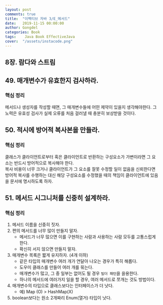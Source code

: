 ```yaml
---
layout: post
comments: true
title:  "이펙티브 자바 3/E_메서드"
date:   2019-11-15 00:00:00
author: Gongdel
categories: Book
tags:	 Java Book EffectiveJava
cover:  "/assets/instacode.png"
---
```

## 8장. 람다와 스트림
## 49. 매개변수가 유효한지 검사하라.
### 핵심 정리
메서드나 생성자를 작성할 때면, 그 매개변수들에 어떤 제약이 있을지 생각해야한다.
그 노력은 유효성 검사가 실제 오류를 처음 걸러낼 때 충분히 보상받을 것이다.

## 50. 적시에 방어적 복사본을 만들라.
### 핵심 정리
클래스가 클라이언트로부터 혹은 클라이언트로 반환하는 구성요소가 가변이라면 그 요소는 반드시 방어적으로 복사해야 한다.  
복사 비용이 너무 크거나 클라이언트가 그 요소를 잘못 수정할 일이 없음을 신뢰한다면 방어적 복사를 수행하는 대신 해당 구성요소를 수정했을 때의 책임이
 클라이언트에 있음을 문서에 명시하도록 하자.

## 51. 메서드 시그니처를 신중히 설계하라.
### 핵심 정리
1. 메서드 이름을 신중히 짓자.
2. 편의 메서드를 너무 많이 만들지 말자.
	- 메서드가 너무 많으면 이를 구현하는 사람과 사용하는 사람 모두를 고통스럽게 한다.
	- 확신히 서지 않으면 만들지 말자.
3. 매개변수 목록은 짧게 유지하자. (4개 이하)
	- 같은 타입의 매개변수 여러 개가 연달아 나오는 경우가 특히 해롭다.
	- 도우미 클래스를 만들어 여러 개를 묶는다.
	- 매개변수가 많고, 그 중 일부는 없어도 될 경우 `빌더 패턴`을 을용한다.
	- 하나의 메서드에 여러가지 일을 할 경우, 여러 메서드로 쪼개는 것도 방법이다.
4. 매개변수의 타입으로 클래스보다는 인터페이스가 더 낫다.
	- 예) Map (O) > HashMap(X)
5. boolean보다는 원소 2개짜리 Enum(열거) 타입이 낫다.
